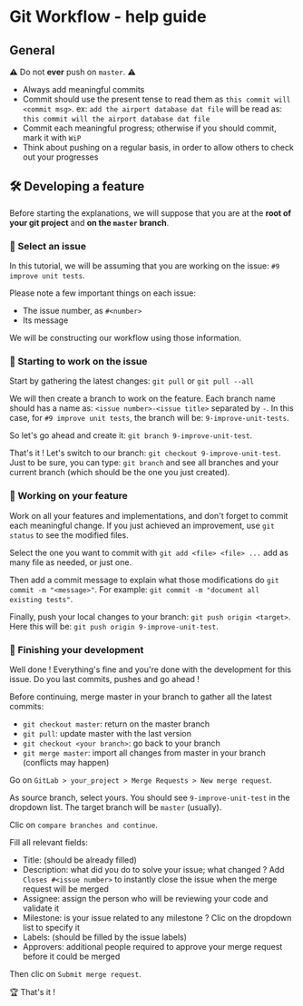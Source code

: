 # Git Workflow - help guide

## General

**⚠** Do not **ever** push on `master`. **⚠**

- Always add meaningful commits
- Commit should use the present tense to read them as
  `this commit will <commit msg>`. ex: `add the airport database dat file` will
  be read as: `this commit will the airport database dat file`
- Commit each meaningful progress; otherwise if you should commit, mark it
  with `WiP`
- Think about pushing on a regular basis, in order to allow others to check
  out your progresses

## 🛠 Developing a feature

Before starting the explanations, we will suppose that you are at the
**root of your git project** and **on the `master` branch**.

### 📍 Select an issue

In this tutorial, we will be assuming that you are working on the issue:
`#9 improve unit tests`.

Please note a few important things on each issue:

- The issue number, as `#<number>`
- Its message

We will be constructing our workflow using those information.

### 🔧 Starting to work on the issue

Start by gathering the latest changes: `git pull` or `git pull --all`

We will then create a branch to work on the feature. Each branch name should
has a name as: `<issue number>-<issue title>` separated by `-`.
In this case, for `#9 improve unit tests`, the branch will be:
`9-improve-unit-tests`.

So let's go ahead and create it: `git branch 9-improve-unit-test`.

That's it ! Let's switch to our branch: `git checkout 9-improve-unit-test`.
Just to be sure, you can type: `git branch` and see all branches and your
current branch (which should be the one you just created).

### 🚧 Working on your feature

Work on all your features and implementations, and don't forget to commit each
meaningful change. If you just achieved an improvement, use `git status` to see
the modified files.

Select the one you want to commit with `git add <file> <file> ...` add as many
file as needed, or just one.

Then add a commit message to explain what those modifications do
`git commit -m "<message>"`.
For example: `git commit -m "document all existing tests"`.

Finally, push your local changes to your branch: `git push origin <target>`.
Here this will be: `git push origin 9-improve-unit-test`.

### 🎁 Finishing your development

Well done ! Everything's fine and you're done with the development for this
issue. Do you last commits, pushes and go ahead !

Before continuing, merge master in your branch to gather all the latest commits:

- `git checkout master`: return on the master branch
- `git pull`: update master with the last version
- `git checkout <your branch>`: go back to your branch
- `git merge master`: import all changes from master in your branch
  (conflicts may happen)

Go on `GitLab > your_project > Merge Requests > New merge request`.

As source branch, select yours. You should see `9-improve-unit-test` in the
dropdown list.
The target branch will be `master` (usually).

Clic on `compare branches and continue`.

Fill all relevant fields:

- Title: (should be already filled)
- Description: what did you do to solve your issue; what changed ? Add
  `Closes #<issue number>` to instantly close the issue when the merge request
  will be merged
- Assignee: assign the person who will be reviewing your code and validate it
- Milestone: is your issue related to any milestone ? Clic on the dropdown list
  to specify it
- Labels: (should be filled by the issue labels)
- Approvers: additional people required to approve your merge request before it
  could be merged

Then clic on `Submit merge request`.

🏆 That's it !
